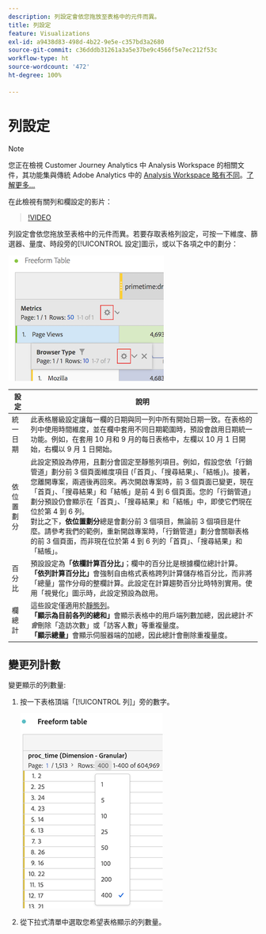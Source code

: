 ```yaml
---
description: 列設定會依您拖放至表格中的元件而異。
title: 列設定
feature: Visualizations
exl-id: a9438d83-498d-4b22-9e5e-c357bd3a2680
source-git-commit: c36dddb31261a3a5e37be9c4566f5e7ec212f53c
workflow-type: ht
source-wordcount: '472'
ht-degree: 100%

---
```


# 列設定

>[!NOTE]
>
>您正在檢視 Customer Journey Analytics 中 Analysis Workspace 的相關文件，其功能集與傳統 Adobe Analytics 中的 [Analysis Workspace 略有不同](https://experienceleague.adobe.com/docs/analytics/analyze/analysis-workspace/home.html?lang=zh-Hant)。[了解更多...](/help/getting-started/cja-aa.md)

在此檢視有關列和欄設定的影片：

>[!VIDEO](https://video.tv.adobe.com/v/40382/?quality=12)

列設定會依您拖放至表格中的元件而異。若要存取表格列設定，可按一下維度、篩選器、量度、時段旁的[!UICONTROL 設定]圖示，或以下各項之中的劃分：

![](assets/row-settings.png)

| 設定 | 說明 |
| --- | --- |
| 統一日期 | 此表格層級設定讓每一欄的日期與同一列中所有開始日期一致。在表格的列中使用時間維度，並在欄中套用不同日期範圍時，預設會啟用日期統一功能。例如，在套用 10 月和 9 月的每日表格中，左欄以 10 月 1 日開始，右欄以 9 月 1 日開始。 |
| 依位置劃分 | 此設定預設為停用，且劃分會固定至靜態列項目。例如，假設您依「行銷管道」劃分前 3 個頁面維度項目 (「首頁」、「搜尋結果」、「結帳」)。接著，您離開專案，兩週後再回來。再次開啟專案時，前 3 個頁面已變更，現在「首頁」、「搜尋結果」和「結帳」是前 4 到 6 個頁面。您的「行銷管道」劃分預設仍會顯示在「首頁」、「搜尋結果」和「結帳」中，即使它們現在位於第 4 到 6 列。<br> 對比之下，**依位置劃分**&#x200B;總是會劃分前 3 個項目，無論前 3 個項目是什麼。請參考我們的範例，重新開啟專案時，「行銷管道」劃分會關聯表格的前 3 個頁面，而非現在位於第 4 到 6 列的「首頁」、「搜尋結果」和「結帳」。 |
| 百分比 | 預設設定為&#x200B;**「依欄計算百分比」**；欄中的百分比是根據欄位總計計算。<br>**「依列計算百分比」**&#x200B;會強制自由格式表格跨列計算儲存格百分比，而非將「總量」當作分母的整欄計算。此設定在計算趨勢百分比時特別實用。使用「視覺化」圖示時，此設定預設為啟用。 |
| 欄總計 | 這些設定僅適用於[靜態列](/help/analysis-workspace/visualizations/freeform-table/column-row-settings/manual-vs-dynamic-rows.md)。<br> **「顯示為目前各列的總和」**&#x200B;會顯示表格中的用戶端列數加總，因此總計&#x200B;*不會*&#x200B;刪除「造訪次數」或「訪客人數」等重複量度。<br> **「顯示總量」**&#x200B;會顯示伺服器端的加總，因此總計會刪除重複量度。 |

## 變更列計數

變更顯示的列數量:

1. 按一下表格頂端「[!UICONTROL 列]」旁的數字。

   ![](assets/row-number.png)

1. 從下拉式清單中選取您希望表格顯示的列數量。